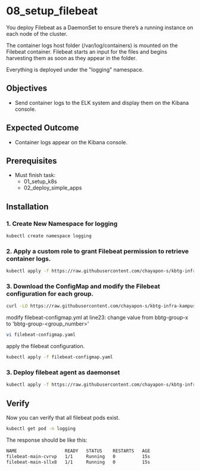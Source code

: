 # 08_setup_filebeat
You deploy Filebeat as a DaemonSet to ensure there’s a running instance on each node of the cluster.

The container logs host folder (/var/log/containers) is mounted on the Filebeat container. Filebeat starts an input for the files and begins harvesting them as soon as they appear in the folder.

Everything is deployed under the "logging" namespace.

## Objectives
- Send container logs to the ELK system and display them on the Kibana console.

## Expected Outcome
- Container logs appear on the Kibana console.

## Prerequisites
- Must finish task: 
    - 01_setup_k8s
    - 02_deploy_simple_apps

## Installation
### 1. Create New Namespace for logging 
```sh
kubectl create namespace logging
```

### 2. Apply a custom role to grant Filebeat permission to retrieve container logs.
```sh
kubectl apply -f https://raw.githubusercontent.com/chayapon-s/kbtg-infra-kampus-bootcamp2024/main/instruction_day2/yaml/filebeat-role.yaml
```

### 3. Download the ConfigMap and modify the Filebeat configuration for each group.
```sh
curl -LO https://raw.githubusercontent.com/chayapon-s/kbtg-infra-kampus-bootcamp2024/main/instruction_day2/yaml/filebeat-configmap.yaml
```

modify filebeat-configmap.yml at line23: change value from bbtg-group-x to 'bbtg-group-<group_number>'
```sh
vi filebeat-configmap.yaml
```

apply the filebeat configuration.
```sh
kubectl apply -f filebeat-configmap.yaml
```

### 3. Deploy filebeat agent as daemonset
```sh
kubectl apply -f https://raw.githubusercontent.com/chayapon-s/kbtg-infra-kampus-bootcamp2024/main/instruction_day2/yaml/filebeat-daemonset.yaml
```

## Verify
Now you can verify that all filebeat pods exist.
```sh
kubectl get pod -n logging
```

The response should be like this:
```sh
NAME                  READY   STATUS    RESTARTS   AGE
filebeat-main-cvrvp   1/1     Running   0          15s
filebeat-main-sllx8   1/1     Running   0          15s
```


